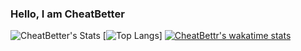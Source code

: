 ### Hello, I am CheatBetter

![CheatBetter's Stats](https://github-readme-stats.vercel.app/api?username=CheatBetter&show_icons=true&theme=radical)
[![Top Langs](https://github-readme-stats.vercel.app/api/top-langs/?username=CheatBetter)]
[![CheatBettr's wakatime stats](https://github-readme-stats.vercel.app/api/wakatime?username=CheatBetter)](https://github.com/anuraghazra/github-readme-stats)
